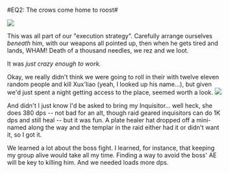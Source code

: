 #EQ2: The crows come home to roost#


![](http://westkarana.com/wp-content/uploads/2007/10/deraroost2.jpg)


This was all part of our "execution strategy". Carefully arrange ourselves *beneath* him, with our weapons all pointed up, then when he gets tired and lands, WHAM! Death of a thousand needles, we rez and we loot.

It was *just crazy enough to work.*

Okay, we really didn't think we were going to roll in their with twelve eleven random people and kill Xux'liao (yeah, I looked up his name...), but given we'd just spent a night getting access to the place, seemed worth a look.
![](http://westkarana.com/wp-content/uploads/2007/10/deraroost1.jpg)


And didn't I just know I'd be asked to bring my Inquisitor... well heck, she does 380 dps -- not bad for an alt, though raid geared inquisitors can do 1K dps and still heal -- but it was fun. A plate healer hat dropped off a mini-named along the way and the templar in the raid either had it or didn't want it, so I got it.

We learned a lot about the boss fight. I learned, for instance, that keeping my group alive would take all my time. Finding a way to avoid the boss' AE will be key to killing him. And we needed loads more dps.
